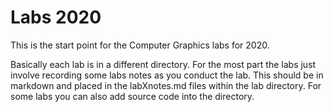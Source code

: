 # Labs 2020

This is the start point for the Computer Graphics labs for 2020.

Basically each lab is in a different directory.  For the most part the labs just 
involve recording some labs notes as you conduct the lab. This should be in markdown
and placed in the labXnotes.md files within the lab directory. For some labs you can also add source code into the directory. 

